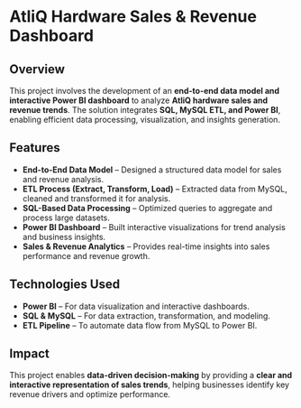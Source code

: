 # AtliQ Hardware Sales & Revenue Dashboard  

## Overview  
This project involves the development of an **end-to-end data model and interactive Power BI dashboard** to analyze **AtliQ hardware sales and revenue trends**. The solution integrates **SQL, MySQL ETL, and Power BI**, enabling efficient data processing, visualization, and insights generation.  

## Features  

- **End-to-End Data Model** – Designed a structured data model for sales and revenue analysis.  
- **ETL Process (Extract, Transform, Load)** – Extracted data from MySQL, cleaned and transformed it for analysis.  
- **SQL-Based Data Processing** – Optimized queries to aggregate and process large datasets.  
- **Power BI Dashboard** – Built interactive visualizations for trend analysis and business insights.  
- **Sales & Revenue Analytics** – Provides real-time insights into sales performance and revenue growth.  

## Technologies Used  

- **Power BI** – For data visualization and interactive dashboards.  
- **SQL & MySQL** – For data extraction, transformation, and modeling.  
- **ETL Pipeline** – To automate data flow from MySQL to Power BI.  

## Impact  
This project enables **data-driven decision-making** by providing a **clear and interactive representation of sales trends**, helping businesses identify key revenue drivers and optimize performance.  


